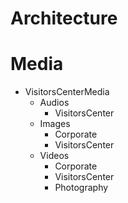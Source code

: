 # Architecture

# Media

- VisitorsCenterMedia
  - Audios
    - VisitorsCenter
  - Images
    - Corporate
    - VisitorsCenter
  - Videos
    - Corporate
    - VisitorsCenter
    - Photography
